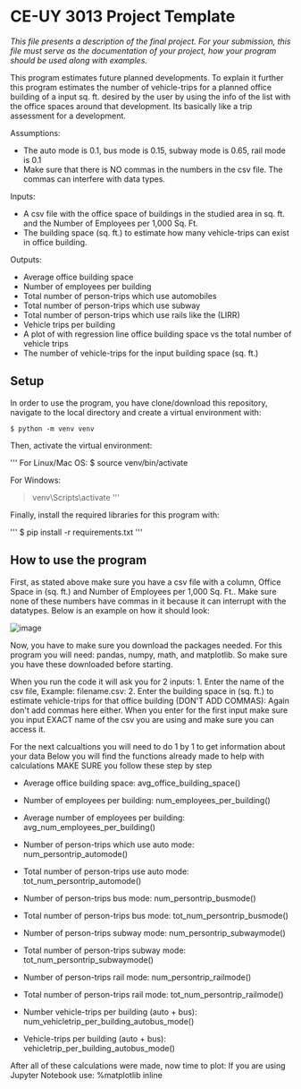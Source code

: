 # CE-UY 3013 Project Template

*This file presents a description of the final project. For your submission,*
*this file must serve as the documentation of your project, how your program*
*should be used along with examples.*

This program estimates future planned developments. To explain it further this program estimates the number of vehicle-trips for a planned office building of a input sq. ft. desired by the user by using the info of the list with the office spaces around that development. Its basically like a trip assessment for a development. 

Assumptions:
* The auto mode is 0.1, bus mode is 0.15, subway mode is 0.65, rail mode is 0.1
* Make sure that there is NO commas in the numbers in the csv file. The commas can interfere with data types. 






Inputs:
* A csv file with the office space of buildings in the studied area in sq. ft. and the Number of Employees per 1,000 Sq. Ft. 
* The building space (sq. ft.) to estimate how many vehicle-trips can exist in office building.

Outputs:
* Average office building space
* Number of employees per building
* Total number of person-trips which use automobiles
* Total number of person-trips which use subway
* Total number of person-trips which use rails like the (LIRR)
* Vehicle trips per building
* A plot of with regression line office building space vs the total number of vehicle trips
* The number of vehicle-trips for the input building space (sq. ft.)

## Setup
In order to use the program, you have clone/download this repository,
navigate to the local directory and create a virtual environment with:

```
$ python -m venv venv
```
Then, activate the virtual environment:

'''
For Linux/Mac OS:
$ source venv/bin/activate

For Windows:
> venv\Scripts\activate
'''

Finally, install the required libraries for this program with:

'''
$ pip install -r requirements.txt
'''

## How to use the program
First, as stated above make sure you have a csv file with a column, Office Space in (sq. ft.) and Number of Employees per 1,000 Sq. Ft..
Make sure none of these numbers have commas in it because it can interrupt with the datatypes.
Below is an example on how it should look:




![image](https://user-images.githubusercontent.com/73948055/101570758-13d44e80-39a5-11eb-8d5e-692d9cf89663.png)



Now, you have to make sure you download the packages needed. For this program you will need: pandas, numpy, math, and matplotlib. 
So make sure you have these downloaded before starting. 

When you run the code it will ask you for 2 inputs: 1. Enter the name of the csv file, Example: filename.csv:
2. Enter the building space in (sq. ft.) to estimate vehicle-trips for that office building (DON'T ADD COMMAS): 
Again don't add commas here either.
When you enter for the first input make sure you input EXACT name of the csv you are using and make sure you can access it.

For the next calcualtions you will need to do 1 by 1 to get information about your data
Below you will find the functions already made to help with calculations MAKE SURE you follow these step by step

* Average office building space:
avg_office_building_space()

*  Number of employees per building:
num_employees_per_building()

* Average number of employees per building:
avg_num_employees_per_building()

* Number of person-trips which use auto mode: 
num_persontrip_automode()

* Total number of person-trips use auto mode: 
tot_num_persontrip_automode()

* Number of person-trips bus mode:
num_persontrip_busmode()

* Total number of person-trips bus mode: 
tot_num_persontrip_busmode()

* Number of person-trips subway mode: 
num_persontrip_subwaymode()

* Total number of person-trips subway mode: 
tot_num_persontrip_subwaymode()

* Number of person-trips rail mode: 
num_persontrip_railmode()

* Total number of person-trips rail mode: 
tot_num_persontrip_railmode()

* Number vehicle-trips per building (auto + bus):
num_vehicletrip_per_building_autobus_mode()

* Vehicle-trips per building (auto + bus):
vehicletrip_per_building_autobus_mode()

After all of these calculations were made, now time to plot: 
If you are using Jupyter Notebook use:
%matplotlib inline













